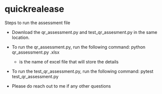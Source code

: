 # quickrealease
Steps to run the assessment file

- Download the qr_assessment.py and test_qr_assesment.py in the same location.

- To run the qr_assessment.py, run the following command: python qr_assessment.py <filename>.xlsx
	- <filename> is the name of excel file that will store the details

- To run the test_qr_assessment.py, run the following command: pytest test_qr_assessment.py

- Please do reach out to me if any other questions
